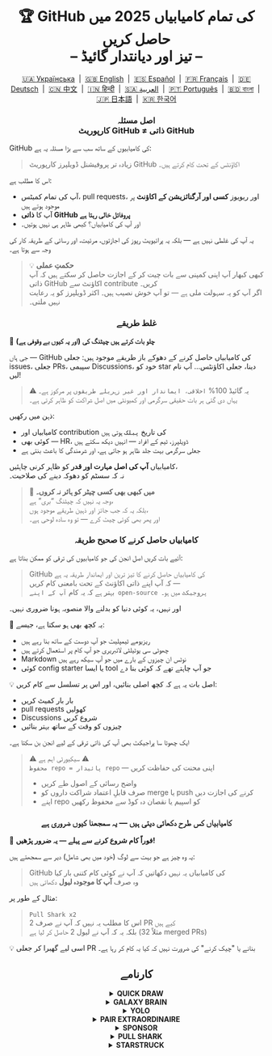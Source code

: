 <h1 align="center">
   🏆 GitHub کی تمام کامیابیاں 2025 میں حاصل کریں<br/>
   – تیز اور دیانتدار گائیڈ –
</h1>

<div align="center">
  <a href="locale/README_UA.md">🇺🇦 Українська</a> &nbsp;|&nbsp;
  <a href="../README.md">🇬🇧 English</a> &nbsp;|&nbsp;
  <a href="locale/README_ES.md">🇪🇸 Español</a> &nbsp;|&nbsp;
  <a href="locale/README_FR.md">🇫🇷 Français</a> &nbsp;|&nbsp;
  <a href="locale/README_DE.md">🇩🇪 Deutsch</a> &nbsp;|&nbsp;
  <a href="locale/README_ZH.md">🇨🇳 中文</a> &nbsp;|&nbsp;
  <a href="locale/README_HI.md">🇮🇳 हिन्दी</a> &nbsp;|&nbsp;
  <a href="locale/README_AR.md">🇸🇦 العربية</a> &nbsp;|&nbsp;
  <a href="locale/README_PT.md">🇵🇹 Português</a> &nbsp;|&nbsp;
  <a href="locale/README_BN.md">🇧🇩 বাংলা</a> &nbsp;|&nbsp;
  <a href="locale/README_JA.md">🇯🇵 日本語</a> &nbsp;|&nbsp;
  <a href="locale/README_KO.md">🇰🇷 한국어</a>
</div>

<h3 align="center">
   اصل مسئلہ<br/>
   کارپوریٹ GitHub ≠ ذاتی GitHub
</h3>

GitHub کی کامیابیوں کے ساتھ سب سے بڑا مسئلہ یہ ہے:

> زیادہ تر پروفیشنل ڈویلپرز کارپوریٹ GitHub اکاؤنٹس کے تحت کام کرتے ہیں۔

اس کا مطلب ہے:
- آپ کی تمام کمیٹس، pull requests، اور ریویوز **کسی اور آرگنائزیشن کے اکاؤنٹ** پر موجود ہوتے ہیں
- آپ کا **ذاتی GitHub پروفائل خالی رہتا ہے**
- اور آپ کی کامیابیاں؟ کبھی ظاہر ہی نہیں ہوتیں۔

یہ آپ کی غلطی نہیں ہے — بلکہ یہ پرائیویٹ رپوز کی اجازتوں، مرئیت، اور رسائی کے طریقہ کار کی وجہ سے ہوتا ہے۔

> 💡 **حکمتِ عملی**  
> کبھی کبھار آپ اپنی کمپنی سے بات چیت کر کے اجازت حاصل کر سکتے ہیں کہ آپ ذاتی GitHub اکاؤنٹ سے contribute کریں۔  
> اگر آپ کو یہ سہولت ملی ہے — تو آپ خوش نصیب ہیں۔ اکثر ڈویلپرز کو یہ رعایت نہیں ملتی۔

<h3 align="center">غلط طریقے</h3>

🚫 <b>چلو بات کرتے ہیں چیٹنگ کی (اور یہ کیوں بے وقوفی ہے)</b>

جی ہاں — GitHub کی کامیابیاں حاصل کرنے کے دھوکے باز طریقے موجود ہیں: جعلی issues، جعلی PRs، سپیمی Discussions، خود کو star دینا، جعلی اکاؤنٹس… آپ نام لیں!

> ⚠️ یہ گائیڈ 100% <code>اخلاقی، ایماندار اور غیر زہریلے طریقوں</code> پر مرکوز ہے۔  
> یہاں دی گئی ہر بات حقیقی سرگرمی اور کمیونٹی میں اصل شراکت کو ظاہر کرتی ہے۔

ذہن میں رکھیں:
- کامیابیاں اور contribution کی تاریخ <code>پبلک</code> ہوتی ہیں
- کوئی بھی — HR، ڈویلپرز، ٹیم کے افراد — انہیں دیکھ سکتے ہیں
- جعلی سرگرمی بہت جلد ظاہر ہو جاتی ہے، اور شرمندگی کا باعث بنتی ہے

کامیابیاں <strong>آپ کی اصل مہارت اور قدر</strong> کو ظاہر کرنی چاہئیں،  
نہ کہ سسٹم کو دھوکہ دینے کی صلاحیت۔

> 💬 <strong>میں کبھی بھی کسی چیٹر کو ہائر نہ کروں۔</strong><br>
> وجہ یہ نہیں کہ چیٹنگ “بری” ہے،  
> بلکہ یہ کہ جب جائز اور ذہین طریقے موجود ہوں،  
> اور پھر بھی کوئی چیٹ کرے — تو وہ سادہ لوحی ہے۔

<h3 align="center">کامیابیاں حاصل کرنے کا صحیح طریقہ</h3>

آئیے بات کریں اصل انجن کی جو کامیابیوں کی ترقی کو ممکن بناتا ہے:

> GitHub کی کامیابیاں حاصل کرنے کا تیز ترین اور ایماندار طریقہ یہ ہے  
> کہ آپ اپنے ذاتی اکاؤنٹ کے تحت بامعنی کام کریں —  
> بہتر ہے کہ یہ کام <code>آپ کے اپنے open-source پروجیکٹ</code> میں ہو۔

اور نہیں، یہ کوئی دنیا کو بدلنے والا منصوبہ ہونا ضروری نہیں۔

🎯 یہ کچھ بھی ہو سکتا ہے، جیسے:
- ریزیومے ٹیمپلیٹ جو آپ دوست کے ساتھ بنا رہے ہیں
- چھوٹی سی یوٹیلٹی لائبریری جو آپ کام پر استعمال کرتے ہیں
- Markdown نوٹس ان چیزوں کے بارے میں جو آپ سیکھ رہے ہیں
- کوئی config starter یا ایسا tool جو آپ چاہتے تھے کہ کوئی بنا دے

💡 اصل بات یہ ہے کہ کچھ اصلی بنائیں، اور اس پر تسلسل سے کام کریں:
* بار بار کمیٹ کریں
* pull requests کھولیں
* Discussions شروع کریں
* چیزوں کو وقت کے ساتھ بہتر بنائیں

ایک چھوٹا سا پراجیکٹ بھی آپ کی ذاتی ترقی کے لیے انجن بن سکتا ہے۔

> ⚠️ سیکیورٹی اہم ہے ⚠️  
> <code>محفوظ repo = پائیدار repo</code> — اپنی محنت کی حفاظت کریں
> * واضح رسائی کے اصول طے کریں
> * صرف قابلِ اعتماد شراکت داروں کو merge یا push کرنے کی اجازت دیں
> * اپنے repo کو اسپیم یا نقصان دہ کوڈ سے محفوظ رکھیں

<h3 align="center">کامیابیاں کس طرح دکھائی دیتی ہیں — یہ سمجھنا کیوں ضروری ہے</h3>

🧠 <b>فوراً کام شروع کرنے سے پہلے — یہ ضرور پڑھیں!</b>

یہ وہ چیز ہے جو بہت سے لوگ (خود میں بھی شامل) دیر سے سمجھتے ہیں:

> GitHub کی کامیابیاں یہ نہیں دکھاتیں کہ آپ نے کوئی کام کتنی بار کیا  
> وہ صرف <strong>آپ کا موجودہ لیول</strong> دکھاتی ہیں

مثال کے طور پر:

> <code>Pull Shark x2</code>  
> اس کا مطلب یہ نہیں کہ آپ نے صرف 2 PR کیے ہیں  
> بلکہ یہ کہ آپ نے لیول 2 حاصل کر لیا ہے (مثلاً 32 merged PRs)

💡 اسی لیے گھبرا کر جعلی PR بنانے یا "چیک کرنے" کی ضرورت نہیں کہ کیا یہ کام کر رہا ہے۔

<h2 align="center">کارنامے</h2>

<details>
    <summary align="center"><b>QUICK DRAW</b></summary>
<blockquote>کوئی issue یا PR بنانے کے 5 منٹ کے اندر بند کریں۔</blockquote>
<div align="center">
    <img src="../badges/quick-draw.png" alt="QuickDraw" width="140">
</div>

آئیے سچ کہیں — یہ کامیابی کسی سنگِ میل سے زیادہ ایک meme لگتی ہے 😅  
یہ اتنی آسان ہے کہ شاید اس کا شمار بھی نہ ہو… لیکن خیر، پروفائل پر ایک بیج تو لگتا ہے!

<ol>
    <li>ایک pull request بنائیں</li>
    <li>فوراً بند کر دیں</li>
</ol>

<blockquote>
   <b>⚠️ جعلی PR بنانے کی ضرورت نہیں ⚠️</b><br/>
   کسی بھی اصلی PR کو کام کے دوران بند اور دوبارہ کھولنے سے یہ شمار ہو جائے گا۔
</blockquote>
</details>

<details>
    <summary align="center"><b>GALAXY BRAIN</b></summary>
<blockquote>آپ کا جواب GitHub Discussion میں "قبول شدہ" کے طور پر نشان زد کیا جائے۔</blockquote>
<div align="center">
    <img src="../badges/galaxy-brain.png" alt="Galaxy Brain">
</div>

Galaxy Brain ان لوگوں کو ملتا ہے جو Discussions میں <strong>واقعی مددگار جوابات</strong> دیتے ہیں۔  
اگر Topic Starter آپ کے جواب کو accepted کے طور پر نشان زد کرے — تو یہ بیج آپ کا ہے۔

یہ کامیابی آپ اپنے open-source رپو میں مکمل طور پر حاصل کر سکتے ہیں۔  
یہ صرف جائز ہی نہیں — بلکہ کسی بھی ٹیم کے لیے ایک <strong>بہترین مشق</strong> ہے۔

آپ سیکھیں گے کہ:
<ul>
    <li>رابطے کو منظم اور آسان بنایا جائے</li>
    <li>اہم فیصلوں کا ایک واضح ماخذ محفوظ رکھا جائے</li>
    <li>پوری ٹیم کو کلیدی مباحثوں سے باخبر رکھا جائے</li>
</ul>

🚀 ہیوستن، ہمیں مسئلہ درپیش ہے! 🚀  
حتیٰ کہ جب آپ کا جواب واقعی مسئلہ حل کرتا ہے — لوگ شاذ و نادر ہی اسے accepted کے طور پر نشان زد کرتے ہیں۔  
یاددہانی اکثر نظر انداز کر دی جاتی ہے، اور آپ کو ghost کر دیا جاتا ہے۔ افسوسناک مگر سچ۔

تو اجنبیوں پر انحصار کرنے کے بجائے، یہ کریں:
> **Galaxy Brain کو ایک قابو شدہ ماحول میں grind کریں:**
* دوستوں یا ساتھیوں کے ساتھ ٹیم بنائیں
* ان کے حقیقی سوالات کے جوابات دیں
* اگر مدد ملی ہو — ان سے کہیں کہ جواب کو accepted کریں

`🧩 حکمت عملی 1: اپنے دوست کا مسئلہ حل کریں`

<ol>
    <li>اپنے tech stack سے متعلق public رپوز تلاش کریں</li>
    <li>دیکھیں کہ Discussions فعال ہیں یا نہیں</li>
    <li>جب کوئی ساتھی سوال کرے — جواب دیں</li>
    <li>حل کرنے کے بعد، ان اقدامات پر عمل کریں:
         <ul>
            <li>اپنے دوست سے کہیں کہ وہ آپ کی فراہم کردہ تحریر کے ساتھ ایک discussion بنائے</li>
            <li>آپ وہاں جواب لکھیں</li>
            <li>اسے کہیں کہ آپ کا جواب "accepted" کے طور پر مارک کرے</li>
         </ul>
    </li>
</ol>

✅ یہ حکمت عملی ایماندار، مددگار، اور کمیونٹی کے لیے پائیدار مواد تخلیق کرنے والی ہے۔

`🛠️ حکمت عملی 2: اپنے رپو میں Discussions استعمال کریں`

اگر آپ اپنا open-source پراجیکٹ مینٹین کرتے ہیں، تو  
<code>اہم بات چیت کو GitHub Discussions پر منتقل کریں</code>۔

1. رپو settings میں Discussions کو فعال کریں
2. جب بھی کوئی فیصلہ یا فیچر پر بحث ہو — ایک public thread بنائیں
3. واضح، تعمیری جوابات شیئر کریں جو فیصلہ سازی میں مدد دیں
4. اگر کوئی اور topic starter ہے — وہ آپ کا جواب "accepted" کے طور پر نشان زد کر سکتا ہے

✅ اس حکمت عملی سے:
- فیصلوں کی شفاف تاریخ بنتی ہے
- قیادت اور initiative ظاہر ہوتا ہے
- ٹیم ہم آہنگ رہتی ہے
- اور ہاں — آپ کو بیج بھی مل جاتا ہے
</details>

<details>
    <summary align="center"><b>YOLO</b></summary>
<blockquote>بغیر جائزے کے PR کو مرج کریں۔</blockquote>
<div align="center">
    <img src="../badges/yolo.png" alt="YOLO" width="140">
</div>

یہ بیج رفتار اور اعتماد — یا لاپروائی 😅 — کی نمائندگی کرتا ہے۔  
اسے حاصل کرنے کے لیے صرف ایک بار کرنا کافی ہے۔

<ol>
    <li>اپنے پراجیکٹ میں کوئی چھوٹا، محفوظ تبدیلی کریں جیسے:</li>
    <ul>
        <li>لنٹنگ کی اصلاح</li>
        <li>ایک لائن کا فوری پیج</li>
        <li><code>README.md</code> میں مفید اضافہ</li>
        <li>ابتدائی commit (git init وغیرہ)</li>
    </ul>
    <li>PR بنائیں</li>
    <li>بغیر کسی جائزے کے خود مرج کریں</li>
</ol>

<blockquote>
⚠️ <b>خبردار: پروڈکشن میں YOLO نہ کریں</b> ⚠️<br/>
اپنے open-source پروجیکٹ کا ابتدائی commit مرج کرنا بہترین طریقہ ہے 😉
</blockquote>
</details>

<details>
    <summary align="center"><b>PAIR EXTRAORDINAIRE</b></summary>
<blockquote>ایک ایسا PR مرج کریں جس میں مشترکہ مصنف کا commit ہو۔</blockquote>
<div align="center">
    <img src="../badges/pair-extraordinaire.png" alt="Pair Extraordinaire">
</div>

مل جل کر کام کرنے سے نہ صرف کوڈ بہتر ہوتا ہے بلکہ آپ کو یہ قیمتی بیج بھی ملتا ہے۔

<ol>
    <li>ساتھی کے ساتھ کام کریں، تجاویز شئیر کریں اور ساتھ میں کوڈ لکھیں</li>
    <li>commit میں یہ لائن شامل کریں:<br/>
        <code>Co-authored-by: username &lt;user@example.com&gt;</code>
    </li>
    <li>PR بنائیں اور مرج کریں</li>
</ol>

✅ ساتھ ساتھ Pull Shark بھی حاصل کریں — جیت دو طرفہ!
</details>

<details>
    <summary align="center"><b>SPONSOR</b></summary>
<blockquote>🐺 اپنے وِچر کو ایک سکہ دو</blockquote>
<div align="center">
    <img src="../badges/sponsor.png" alt="Sponsor" width="140">
</div>

GitHub Sponsors کے ذریعے کسی open-source ڈویلپر یا پروجیکٹ کو مالی مدد فراہم کریں۔

<div align="center">
   <br/>
   یہ بیج حاصل کرنے کے لیے، کسی بھی open-source اقدام کو ڈونیٹ کریں۔<br/>
   ہو سکتا ہے یہ وہ tool ہو جو آپ روزانہ استعمال کرتے ہیں،<br/>
   یا وہ رپو جس نے کبھی آپ کا پورا ویک اینڈ بچا لیا تھا،<br/>
   یا بس کوئی ایسا ڈویلپر جس کی آپ دل سے عزت کرتے ہیں۔<br/>
   <br/>
</div>

💡 ایک چھوٹا سا عطیہ بھی بڑا فرق ڈال سکتا ہے۔  
یہ شکر گزاری، احترام، اور open-source روح کے لیے حمایت کی علامت ہے۔

> ❤️ اگر یہ گائیڈ آپ کے لیے مددگار رہا — تو بلا جھجک `اس رپو کو اسپانسر کریں`۔  
> یہ محنت کا شکریہ ادا کرنے کا بہترین طریقہ ہے۔
</details>

<details>
    <summary align="center"><b>PULL SHARK</b></summary>
<blockquote>آپ کا PR کسی اور نے merge کیا ہو۔</blockquote>
<div align="center">
    <img src="../badges/pull-shark.png" alt="Pull Shark">
</div>

شروع کرنے کا سب سے آسان طریقہ یہ ہے کہ آپ اپنے open-source پروجیکٹ پر کام کریں — جیسا کہ ہم اوپر بات کر چکے ہیں۔  
بس حقیقی، مفید PR بنائیں اور اپنے ساتھیوں سے کہیں کہ وہ اسے review اور merge کریں۔

⭐ یہ GitHub پر سب سے **skill-boosting** بیج ہے —  
یہ آپ کو صاف، testable، اور review-friendly کوڈ لکھنے کی طرف مائل کرتا ہے۔

> 💡 **حکمتِ عملی 0: چھوٹے، atomic PRs بنائیں**  
بہت سے نئے ڈویلپرز “mega-PR” کے جال میں پھنس جاتے ہیں:  
وہ سب کچھ ایک ہی بڑے PR میں ڈال دیتے ہیں۔  
لیکن اگر آپ Pull Shark حاصل کرنا چاہتے ہیں (اور ایک اچھے ڈویلپر بننا چاہتے ہیں)،  
تو آپ کو سیکھنا ہوگا کہ <code>چھوٹے، واضح، test اور review کے قابل PRs</code> کیسے لکھے جاتے ہیں۔  
یہ صرف بیج حاصل کرنے کی بات نہیں — <strong>یہی پیشہ ورانہ طریقہ ہے</strong>۔

> 🤝 **حکمتِ عملی 1: "Pair Extraordinaire" بھی ساتھ ساتھ حاصل کریں**  
> کسی ساتھی کے ساتھ مل کر کام کریں۔ کوڈ پر بات کریں، ایک دوسرے کی PRs کو review کریں۔  
> پھر <code>Co-authored-by:</code> ٹیگ استعمال کریں تاکہ مشترکہ کام کو ظاہر کیا جا سکے۔  
> یوں آپ دونوں بیک وقت دو achievements کی طرف بڑھیں گے — زبردست!

> 🎯 **حکمتِ عملی 2: YOLO دوسروں کو دیں**  
> اگر آپ نے ایک چھوٹا، محفوظ PR بنایا ہے —  
> اپنے ساتھی کو کہیں کہ وہ اسے <em>بغیر review</em> کے merge کرے تاکہ وہ YOLO حاصل کر سکے۔  
> آپ نے قدر دی، وہ achievement حاصل کرے — <code>win-win</code>!
</details>

<details>
    <summary align="center"><b>STARSTRUCK</b></summary>
<blockquote>ایسا repository بنائیں جسے بہت سے لوگ star کریں۔</blockquote>
<div align="center">
    <img src="../badges/starstruck.png" alt="Starstruck">
</div>

یہ GitHub پر سب سے مشکل اور معزز achievements میں سے ایک ہے۔  
یہ آپ کے کمیونٹی پر اثرات کو ظاہر کرتی ہے، اور کسی روزمرہ کے کام سے حاصل نہیں ہوتی۔  
بھرتی کرنے والے اور دوسرے ڈویلپرز اسے سنجیدگی سے لیتے ہیں۔

اسے حاصل کرنے کا کوئی شارٹ کٹ یا چیک لسٹ نہیں ہے —  
بس ایک حقیقی مسئلہ تلاش کریں… اور اس کا حل فراہم کریں۔

🎯 میرے خیال میں دو قابلِ عمل راستے ہیں:

<ol>
    <li><strong>ایک software product بنائیں</strong><br>
        صاف بات ہے — اس کے لیے غیر معمولی صلاحیتوں اور تجربے کی ضرورت ہے۔  
        شاید آپ کا پہلا repo اس کے لیے مناسب نہ ہو۔
    </li>
    <li><strong>ایسا repo بنائیں جو کسی resource کے ذریعے حقیقی قدر دے</strong><br>
        مثلاً: اچھی طرح لکھا ہوا گائیڈ، مفید config starter، چھوٹا CLI tool، یا curated tools کی فہرست (awesome list)
    </li>
</ol>

<blockquote><strong>⭐ "Star" کا بٹن دبا دو، بھائی! ⭐</strong><br>
یہ رپو کمیونٹی کے فائدے کے لیے بنائے گئے resource کی بہترین مثال ہے۔  
اگر یہ گائیڈ آپ کے لیے مفید رہا — تو star ضرور دیں 🫡
</blockquote>

---

### 🧠 اپنی “star کے قابل” آئیڈیا کہاں تلاش کریں؟

دکھ تلاش کریں۔ مسائل پر نظر رکھیں۔ ان جگہوں کو دیکھیں:

1. **Google autocomplete** — دیکھیں لوگ کیا تلاش کرتے ہیں:  
   `"github how to..."`, `"vite storybook setup..."` وغیرہ

2. **اپنے پسندیدہ framework کے issues & discussions**  
   اگر کوئی کچھ مانگ رہا ہے اور اسے بہت 👍 مل رہے ہیں — تو یہ ایک حقیقی ضرورت ہے

3. **مایوسی پر توجہ دیں** — جب آپ یا کوئی کہے:  
   *"یہ بہت annoying ہے!"* یا *"کاش یہ چیز موجود ہوتی..."* — یہ ایک اشارہ ہے۔

پھر آسان کام: **ایک حل فراہم کریں**  
اسے ایک صاف repo میں پیک کریں، ایک واضح README شامل کریں — اور شیئر کریں۔
</details>
